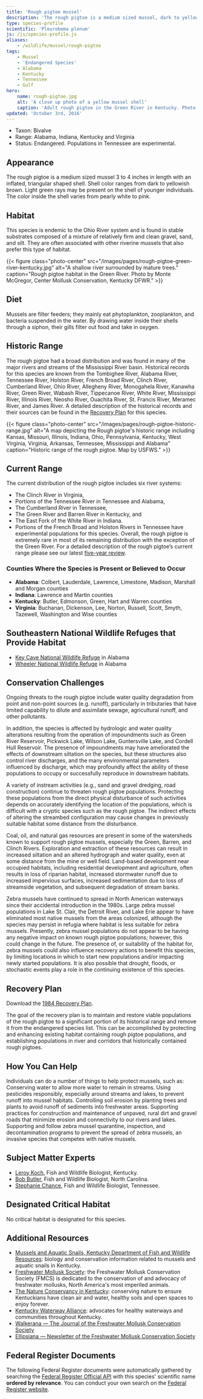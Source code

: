 ```yaml
---
title: 'Rough pigtoe mussel'
description: 'The rough pigtoe is a medium sized mussel, dark to yellowish brown in color, that is native to the Ohio River system. It is found in Alabama, Indiana, Kentucky and Virginia, with experimental populations in Tennessee, and is protected as an endangered species.'
type: species-profile
scientific: 'Pleurobema plenum'
js: /js/species-profile.js
aliases:
    - /wildlife/mussel/rough-pigtoe
tags:
    - Mussel
    - 'Endangered Species'
    - Alabama
    - Kentucky
    - Tennessee
    - Gulf
hero:
    name: rough-pigtoe.jpg
    alt: 'A close up photo of a yellow mussel shell'
    caption: 'Adult rough pigtoe in the Green River in Kentucky. Photo by Monte McGregor, Center Mollusk Conservation, Kentucky DFWR.'
updated: 'October 3rd, 2016'
---
```

- Taxon: Bivalve
- Range:  Alabama, Indiana, Kentucky and Virginia
- Status: Endangered. Populations in Tennessee are experimental.

## Appearance
The rough pigtoe is a medium sized mussel 3 to 4 inches in length with an inflated, triangular shaped shell. Shell color ranges from dark to yellowish brown. Light green rays may be present on the shell of younger individuals. The color inside the shell varies from pearly white to pink.

## Habitat
This species is endemic to the Ohio River system and is found in stable substrates composed of a mixture of relatively firm and clean gravel, sand, and silt. They are often associated with other riverine mussels that also prefer this type of habitat.

{{< figure class="photo-center" src="/images/pages/rough-pigtoe-green-river-kentucky.jpg" alt="A shallow river surrounded by mature trees." caption="Rough pigtoe habitat in the Green River. Photo by Monte McGregor, Center Mollusk Conservation, Kentucky DFWR." >}}

## Diet
Mussels are filter feeders; they mainly eat phytoplankton, zooplankton, and bacteria suspended in the water. By drawing water inside their shells through a siphon, their gills filter out food and take in oxygen.

## Historic Range
The rough pigtoe had a broad distribution and was found in many of the major rivers and streams of the Mississippi River basin.  Historical records for this species are known from the Tombighee River, Alabama River, Tennessee River, Holston River, French Broad River, Clinch River, Cumberland River, Ohio River, Allegheny River, Monogahela River, Kanawha River, Green River, Wabash River, Tippecanoe River, White River, Mississippi River, Illinois River, Neosho River, Ouachita River, St. Francis River, Meramec River, and James River. A detailed description of the historical records and their sources can be found in the [Recovery Plan](https://ecos.fws.gov/docs/recovery_plan/840806.pdf) for this species.

{{< figure class="photo-center" src="/images/pages/rough-pigtoe-historic-range.jpg" alt="A map depicting the Rough pigtoe's historic range including Kansas, Missouri, Illinois, Indiana, Ohio, Pennsylvania, Kentucky, West Virginia, Virginia, Arkansas, Tennessee, Mississippi and Alabama" caption="Historic range of the rough pigtoe. Map by USFWS." >}}

## Current Range
The current distribution of the rough pigtoe includes six river systems:
- The Clinch River in Virginia,
- Portions of the Tennessee River in Tennessee and Alabama,
- The Cumberland River in Tennessee,
- The Green River and Barren River in Kentucky, and
- The East Fork of the White River in Indiana.
- Portions of the French Broad and Holston Rivers in Tennessee have experimental populations for this species. Overall, the rough pigtoe is extremely rare in most of its remaining distribution with the exception of the Green River. For a detailed description of the rough pigtoe’s current range please see our latest [five-year review](https://ecos.fws.gov/docs/five_year_review/doc4439.pdf).

### Counties Where the Species is Present or Believed to Occur

- **Alabama**: Colbert, Lauderdale, Lawrence, Limestone, Madison, Marshall and Morgan counties
- **Indiana**: Lawrence and Martin counties
- **Kentucky**: Butler, Edmonson, Green, Hart and Warren counties
- **Virginia**: Buchanan, Dickenson, Lee, Norton, Russell, Scott, Smyth, Tazewell, Washington and Wise counties

## Southeastern National Wildlife Refuges that Provide Habitat
- [Key Cave National Wildlife Refuge](http://www.fws.gov/refuge/key_cave/) in Alabama
- [Wheeler National Wildlife Refuge](http://www.fws.gov/refuge/wheeler/) in Alabama

## Conservation Challenges
Ongoing threats to the rough pigtoe include water quality degradation from point and non-point sources (e.g. runoff), particularly in tributaries that have limited capability to dilute and assimilate sewage, agricultural runoff, and other pollutants.

In addition, the species is affected by hydrologic and water quality alterations resulting from the operation of impoundments such as Green River Reservoir, Pickwick Lake, Wilson Lake, Guntersville Lake, and Cordell Hull Reservoir. The presence of impoundments may have ameliorated the effects of downstream siltation on the species, but these structures also control river discharges, and the many environmental parameters influenced by discharge, which may profoundly affect the ability of these populations to occupy or successfully reproduce in downstream habitats.

A variety of instream activities (e.g., sand and gravel dredging, road construction) continue to threaten rough pigtoe populations. Protecting these populations from the direct physical disturbance of such activities depends on accurately identifying the location of the populations, which is difficult with a cryptic species such as the rough pigtoe. The indirect effects of altering the streambed configuration may cause changes in previously suitable habitat some distance from the disturbance.

Coal, oil, and natural gas resources are present in some of the watersheds known to support rough pigtoe mussels, especially the Green, Barren, and Clinch Rivers. Exploration and extraction of these resources can result in increased siltation and an altered hydrograph and water quality, even at some distance from the mine or well field. Land-based development near occupied habitats, including residential development and agriculture, often results in loss of riparian habitat, increased stormwater runoff due to increased impervious surfaces, increased sedimentation due to loss of streamside vegetation, and subsequent degradation of stream banks.

Zebra mussels have continued to spread in North American waterways since their accidental introduction in the 1980s. Large zebra mussel populations in Lake St. Clair, the Detroit River, and Lake Erie appear to have eliminated most native mussels from the areas colonized, although the species may persist in refugia where habitat is less suitable for zebra mussels. Presently, zebra mussel populations do not appear to be having any negative impact on known rough pigtoe populations; however, this could change in the future. The presence of, or suitability of the habitat for, zebra mussels could also influence recovery actions to benefit this species, by limiting locations in which to start new populations and/or impacting newly started populations. It is also possible that drought, floods, or stochastic events play a role in the continuing existence of this species.

## Recovery Plan

Download the [1984 Recovery Plan](https://ecos.fws.gov/docs/recovery_plan/840806.pdf).

The goal of the recovery plan is to maintain and restore viable populations of the rough pigtoe to a significant portion of its historical range and remove it from the endangered species list. This can be accomplished by protecting and enhancing existing habitat containing rough pigtoe populations, and establishing populations in river and corridors that historically contained rough pigtoes.

## How You Can Help
Individuals can do a number of things to help protect mussels, such as:
Conserving water to allow more water to remain in streams.
Using pesticides responsibly, especially around streams and lakes, to prevent runoff into mussel habitats.
Controlling soil erosion by planting trees and plants to avoid runoff of sediments into freshwater areas.
Supporting practices for construction and maintenance of unpaved, rural dirt and gravel roads that minimize erosion and connectivity to our rivers and lakes.
Supporting and follow zebra mussel quarantine, inspection, and decontamination programs to prevent the spread of zebra mussels, an invasive species that competes with native mussels.

## Subject Matter Experts
- [Leroy Koch](mailto:leroy_koch@fws.gov?subject=Rough+pigtoe+mussel), Fish and Wildlife Biologist, Kentucky.
- [Bob Butler](mailto:bob_butler@fws.gov?subject=Rough+pigtoe+mussel), Fish and Wildlife Biologist, North Carolina.
- [Stephanie Chance](mailto:stephanie_chance@fws.gov?subject=Rough+pigtoe+mussel), Fish and Wildlife Biologist, Tennessee.

## Designated Critical Habitat
No critical habitat is designated for this species.

## Additional Resources
- [Mussels and Aquatic Snails, Kentucky Department of Fish and Wildlife Resources](http://fw.ky.gov/Wildlife/Pages/Freshwater-Mussels-and-Aquatic-Snails.aspx): biology and conservation information related to mussels and aquatic snails in Kentucky.
- [Freshwater Mollusk Society](http://molluskconservation.org/): the Freshwater Mollusk Conservation Society (FMCS) is dedicated to the conservation of and advocacy of freshwater mollusks, North America's most imperiled animals.
- [The Nature Conservancy in Kentucky](http://www.nature.org/ourinitiatives/regions/northamerica/unitedstates/kentucky/): conserving nature to ensure Kentuckians have clean air and water, healthy soils and open spaces to enjoy forever.
- [Kentucky Waterway Alliance](http://kwalliance.org/): advocates for healthy waterways and communities throughout Kentucky.
- [Walkerana — The Journal of the Freshwater Mollusk Conservation Society](http://molluskconservation.org/Walkerana_BackIssues.html)
- [Ellipsiana — Newsletter of the Freshwater Mollusk Conservation Society](http://molluskconservation.org/Ellipsaria-archive.html)

## Federal Register Documents

The following Federal Register documents were automatically gathered by searching the [Federal Register Official API](https://www.federalregister.gov/blog/learn/developers) with this species' scientific name **ordered by relevance**. You can conduct your own search on the [Federal Register website](https://www.federalregister.gov/articles/search).
